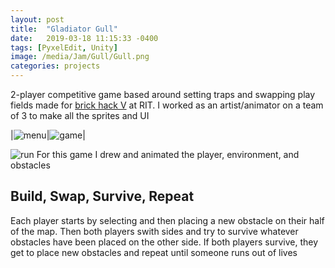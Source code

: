 ```yaml
---
layout: post
title:  "Gladiator Gull"
date:   2019-03-18 11:15:33 -0400
tags: [PyxelEdit, Unity] 
image: /media/Jam/Gull/Gull.png
categories: projects
---
```


2-player competitive game based around setting traps and swapping play fields made for [brick hack V](https://devpost.com/software/gladiator-gull) at RIT. I worked as an artist/animator on a team of 3 to make all the sprites and UI

<!--more-->

|![menu]({{site.url}}/media/Jam/Gull/MenuFire.gif)|![game]({{site.url}}/media/Jam/Gull/Game.gif)|

![run]({{site.url}}/media/Jam/Gull/GullRun.gif) For this game I drew and animated the player, environment, and obstacles

## Build, Swap, Survive, Repeat

Each player starts by selecting and then placing a new obstacle on their half of the map. Then both players swith sides and try to survive whatever obstacles have been placed on the other side. If both players survive, they get to place new obstacles and repeat until someone runs out of lives
